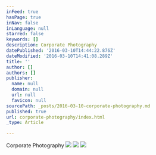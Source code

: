 ```yaml
---
inFeed: true
hasPage: true
inNav: false
inLanguage: null
starred: false
keywords: []
description: Corporate Photography
datePublished: '2016-03-10T14:44:22.876Z'
dateModified: '2016-03-10T14:41:08.289Z'
title: ''
author: []
authors: []
publisher:
  name: null
  domain: null
  url: null
  favicon: null
sourcePath: _posts/2016-03-10-corporate-photography.md
published: true
url: corporate-photography/index.html
_type: Article

---
```

Corporate Photography
![](https://the-grid-user-content.s3-us-west-2.amazonaws.com/c2be579a-c2be-4efb-be02-4205ff7cb886.jpg)
![](https://the-grid-user-content.s3-us-west-2.amazonaws.com/0cc23d9c-3ae2-4c1b-ae28-df55590aa23b.jpg)
![](https://the-grid-user-content.s3-us-west-2.amazonaws.com/650d3013-8de9-4c67-8617-efcdd44275f8.jpg)